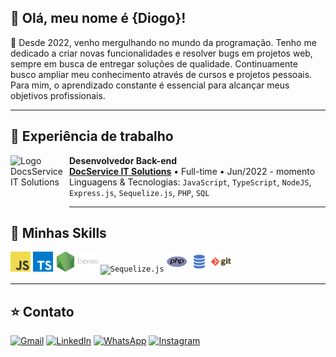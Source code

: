 ## 👋 Olá, meu nome é <strong>{Diogo}!</strong>

📆 Desde 2022, venho mergulhando no mundo da programação. Tenho me dedicado a criar novas funcionalidades e resolver bugs em projetos web, sempre em busca de entregar soluções de qualidade. Continuamente busco ampliar meu conhecimento através de cursos e projetos pessoais. Para mim, o aprendizado constante é essencial para alcançar meus objetivos profissionais.

---

## 💼 Experiência de trabalho

[<img align="left" height="94px" width="94px" alt="Logo DocsService IT Solutions" src="https://storage.builderall.com//franquias/2/691311/editor-html/8534761.png"/>](https://storage.builderall.com//)

**Desenvolvedor Back-end** \
[**DocService IT Solutions**](https://docservice.com.br/) • Full-time • Jun/2022 - momento \
Linguagens & Tecnologias: `JavaScript`, `TypeScript`, `NodeJS`, `Express.js`, `Sequelize.js`, `PHP`, `SQL`

---

## 🚀 Minhas Skills

<code><img height="32" title="JavaScript" src="https://github.com/github/explore/blob/main/topics/javascript/javascript.png" alt="JavaScript"/></code>
<code><img height="32" title="TypeScript" src="https://github.com/github/explore/blob/main/topics/typescript/typescript.png" alt="TypeScript"/></code>
<code><img height="32" title="Node.js" src="https://github.com/github/explore/blob/main/topics/nodejs/nodejs.png" alt="Node.js"/></code>
<code><img height="32" title="Express.js" src="https://github.com/github/explore/blob/main/topics/express/express.png" alt="Express.js"/></code>
<code><img height="32" title="Sequelize.js" src="https://sequelize.org/img/logo.svg" alt="Sequelize.js"/></code>
<code><img height="32" title="PHP" src="https://github.com/github/explore/blob/main/topics/php/php.png" alt="PHP"/></code>
<code><img height="32" title="SQL" src="https://github.com/github/explore/blob/main/topics/sql/sql.png" alt="SQL"/></code>
<code><img height="32" title="Git" src="https://github.com/github/explore/blob/main/topics/git/git.png" alt="Git"/></code>

---

## ⭐ Contato

<p align="left">
  <a href="mailto:diogopachecopb269@gmail.com" title="Gmail">
  <img src="https://img.shields.io/badge/-Gmail-FF0000?style=flat-square&labelColor=FF0000&logo=gmail&logoColor=white&link=mailto:diogopachecopb269@gmail.com" alt="Gmail"/></a>

  <a href="https://www.linkedin.com/in/diogo-pacheco-dev/" title="LinkedIn">
  <img src="https://img.shields.io/badge/-Linkedin-0e76a8?style=flat-square&logo=Linkedin&logoColor=white&link=https://www.linkedin.com/in/diogo-pacheco-dev/" alt="LinkedIn"/></a>

  <a href="https://wa.me/5551995861120" title="WhatsApp">
  <img src="https://img.shields.io/badge/-WhatsApp-25d366?style=flat-square&labelColor=25d366&logo=whatsapp&logoColor=white&link=https://wa.me/5551995861120" alt="WhatsApp"/></a>

  <a href="https://www.instagram.com/diogoo_pachecoo/" title="Instagram">
  <img src="https://img.shields.io/badge/-Instagram-DF0174?style=flat-square&labelColor=DF0174&logo=instagram&logoColor=white&link=LINK-DO-SEU-INSTAGRAM" alt="Instagram"/></a>
</p>
